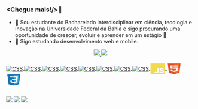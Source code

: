 ### <Chegue mais!/>👋

- 🔭 Sou estudante do Bacharelado interdisciplinar em ciência, tecologia e inovação na Universidade Federal da Bahia e sigo procurando uma oportunidade de crescer, evoluir e aprender em um estágio 🚀
- 🌱 Sigo estudando desenvolvimento web e mobile. 

<div align="center">
  <a href="https://github.com/slimarc">
  <img height="180em" src="https://github-readme-stats.vercel.app/api?username=slimarc&show_icons=true&theme=merko&include_all_commits=true&count_private=true"/>
  <img height="180em" src="https://github-readme-stats.vercel.app/api/top-langs/?username=slimarc&layout=compact&langs_count=7&theme=merko"/>
</div>
<div style="display: inline_block"><br>
  <img align="center" alt="CSS" height="40" width="50" src="https://cdn.jsdelivr.net/gh/devicons/devicon/icons/java/java-plain-wordmark.svg"/>
  <img align="center" alt="CSS" height="40" width="50" src="https://cdn.jsdelivr.net/gh/devicons/devicon/icons/python/python-original.svg" />
  <img align="center" alt="CSS" height="60" width="60" src="https://cdn.jsdelivr.net/gh/devicons/devicon/icons/django/django-plain-wordmark.svg">
  <img align="center" alt="CSS" height="50" width="50" src="https://cdn.jsdelivr.net/gh/devicons/devicon/icons/mysql/mysql-original-wordmark.svg" />  
  <img align="center" alt="CSS" height="60" width="60" src="https://cdn.jsdelivr.net/gh/devicons/devicon/icons/sqlite/sqlite-original-wordmark.svg">
  <img align="center" alt="CSS" height="40" width="50" src="https://cdn.jsdelivr.net/gh/devicons/devicon/icons/bash/bash-original.svg">
  <img align="center" alt="CSS" height="60" width="60" src="https://cdn.jsdelivr.net/gh/devicons/devicon/icons/git/git-original-wordmark.svg">
  <img align="center" alt="CSS" height="40" width="50" src="https://cdn.jsdelivr.net/gh/devicons/devicon/icons/docker/docker-original-wordmark.svg">
  <img align="center" alt="Js" height="30" width="40" src="https://raw.githubusercontent.com/devicons/devicon/master/icons/javascript/javascript-plain.svg">
  <img align="center" alt="HTML" height="30" width="40" src="https://raw.githubusercontent.com/devicons/devicon/master/icons/html5/html5-original.svg">
  <img align="center" alt="CSS" height="30" width="40" src="https://raw.githubusercontent.com/devicons/devicon/master/icons/css3/css3-original.svg">
   
  
</div>

##
  
<div> 
  <a href = "mailto:sricardolimaa@gmail.com"><img src="https://img.shields.io/badge/Gmail-D14836?style=for-the-badge&logo=gmail&logoColor=white" target="_blank"></a>
  <a href="https://www.linkedin.com/in/slimarc" target="_blank"><img src="https://img.shields.io/badge/-LinkedIn-%230077B5?style=for-the-badge&logo=linkedin&logoColor=white" target="_blank"></a>
  <a href="https://codepen.io/slimarc" target="_blank"> <img src="https://img.shields.io/badge/Codepen-000000?style=for-the-badge&logo=codepen&logoColor=white" target="_blank"></a>
</div>
